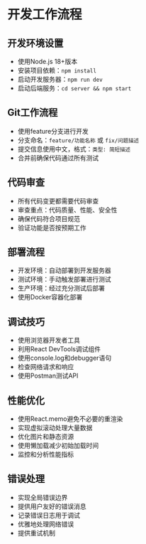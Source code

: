 # 开发工作流程

## 开发环境设置
- 使用Node.js 18+版本
- 安装项目依赖：`npm install`
- 启动开发服务器：`npm run dev`
- 启动后端服务：`cd server && npm start`

## Git工作流程
- 使用feature分支进行开发
- 分支命名：`feature/功能名称` 或 `fix/问题描述`
- 提交信息使用中文，格式：`类型: 简短描述`
- 合并前确保代码通过所有测试

## 代码审查
- 所有代码变更都需要代码审查
- 审查重点：代码质量、性能、安全性
- 确保代码符合项目规范
- 验证功能是否按预期工作

## 部署流程
- 开发环境：自动部署到开发服务器
- 测试环境：手动触发部署进行测试
- 生产环境：经过充分测试后部署
- 使用Docker容器化部署

## 调试技巧
- 使用浏览器开发者工具
- 利用React DevTools调试组件
- 使用console.log和debugger语句
- 检查网络请求和响应
- 使用Postman测试API

## 性能优化
- 使用React.memo避免不必要的重渲染
- 实现虚拟滚动处理大量数据
- 优化图片和静态资源
- 使用懒加载减少初始加载时间
- 监控和分析性能指标

## 错误处理
- 实现全局错误边界
- 提供用户友好的错误消息
- 记录错误日志用于调试
- 优雅地处理网络错误
- 提供重试机制